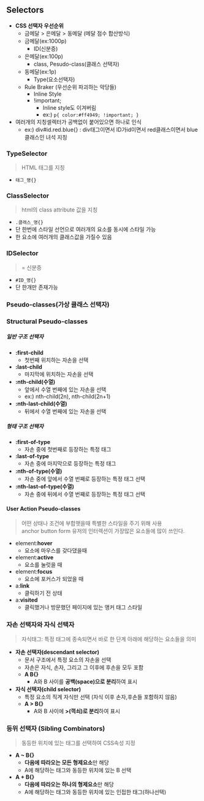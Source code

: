 ## Selectors
- **CSS 선택자 우선순위**
    - 금메달 > 은메달 > 동메달 (메달 점수 합산방식)
    - 금메달(ex:1000p)
        - ID(신분증)
    - 은메달(ex:100p)
        - class, Pesudo-class(클래스 선택자)
    - 동메달(ex:1p)
        - Type(요소선택자)
    - Rule Braker (우선순위 파괴하는 악당들)
        - Inline Style
        - !important;
            - Inline style도 이겨버림
            - ex:) ```p{
                color:#ff4949; !important;
            }```
- 여러개의 지칭셀렉터가 공백없이 붙어있으면 하나로 인식
    - ex:) div#id.red.blue{} : div태그이면서 ID가id이면서 red클래스이면서 blue클래스인 녀석 지칭
### TypeSelector
> HTML 태그를 지칭
- ```태그_명{}```
### ClassSelector
> html의 class attribute 값을 지칭
- ``` .클래스_명{} ```
- 단 한번에 스타일 선언으로 여러개의 요소를 동시에 스타일 가능
- 한 요소에 여러개의 클래스값을 가질수 있음
### IDSelector
> = 신분증
- ``` #ID_명{} ```
- 단 한개만 존재가능

### Pseudo-classes(가상 클래스 선택자)

### Structural Pseudo-classes
##### 일반 구조 선택자
- **:first-child**
    - 첫번째 위치하는 자손을 선택
- **:last-child**
    - 마지막에 위치하는 자손을 선택
- **:nth-child(수열)**
    - 앞에서 수열 번째에 있는 자손을 선택
    - ex:) nth-child(2n), nth-child(2n+1)
- **:nth-last-child(수열)**
    - 뒤에서 수열 번째에 있는 자손을 선택
##### 형태 구조 선택자
- **:first-of-type**
    - 자손 중에 첫번째로 등장하는 특정 태그
- **:last-of-type**
    - 자손 중에 마지막으로 등장하는 특정 태그
- **:nth-of-type(수열)**
    - 자손 중에 앞에서 수열 번째로 등장하는 특정 태그 선택
- **:nth-last-of-type(수열)**
    - 자손 중에 뒤에서 수열 번쨰로 등장하는 특정 태그 선택
#### User Action Pseudo-classes
>어떤 상태나 조건에 부합햇을때 특별한 스타일을 주기 위해 사용
><br>anchor button form 유저의 인터렉션이 가장많은 요소들에 많이 쓰인다.
- element:**hover**
    - 요소에 마우스를 갖다댔을때 
- element:**active**
    - 요소를 눌럿을 때 
- element:**focus**
    - 요소에 포커스가 되었을 때
- a:**link**
    - 클릭하기 전 상태 
- a:**visited**
    - 클릭했거나 방문했던 페이지에 있는 앵커 태그 스타일

### 자손 선택자와 자식 선택자
>자식태그: 특정 태그에 종속되면서 바로 한 단계 아래에 해당하는 요소들을 의미<br>
- **자손 선택자(descendant selector)**
    - 문서 구조에서 특정 요소의 자손을 선택
    - 자손은 자식, 손자, 그리고 그 이후에 후손을 모두 포함
    - **A B{}**
        - A와 B 사이를 **공백(space)으로 분리**하여 표시
- **자식 선택자(child selector)**
    - 특정 요소의 직계 자식만 선택 (자식 이후 손자,후손들 포함하지 않음)
    - **A > B{}**
        - A와 B 사이에 **>(꺽쇠)로 분리**하여 표시
### 등위 선택자 (Sibling Combinators)
> 동등한 위치에 있는 태그를 선택하여 CSS속성 지정
- **A ~ B{}**
    - **다음에 따라오는 모든 형제요소**만 해당 
    - A에 해당하는 태그와 동등한 위치에 있는 B 선택
- **A + B{}**
    - **다음에 따라오는 하나의 형제요소**만 해당
    - A에 해당하는 태그와 동등한 위치에 있는 인접한 태그(하나선택)


